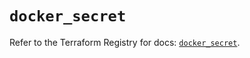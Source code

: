 # `docker_secret`

Refer to the Terraform Registry for docs: [`docker_secret`](https://registry.terraform.io/providers/kreuzwerker/docker/3.1.2/docs/resources/secret).
